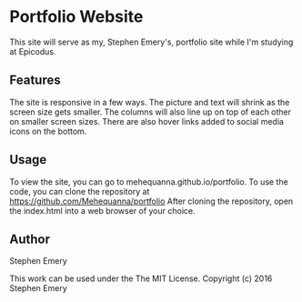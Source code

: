 # Portfolio Website
This site will serve as my, Stephen Emery's, portfolio site while I'm studying at Epicodus.
## Features
The site is responsive in a few ways. The picture and text will shrink as the screen size gets smaller. The columns will also line up on top of each other on smaller screen sizes. There are also hover links added to social media icons on the bottom.
## Usage
To view the site, you can go to mehequanna.github.io/portfolio.
To use the code, you can clone the repository at https://github.com/Mehequanna/portfolio
After cloning the repository, open the index.html into a web browser of your choice.
## Author
Stephen Emery

This work can be used under the The MIT License.
Copyright (c) 2016 Stephen Emery
